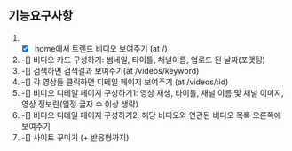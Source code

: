 ## 기능요구사항

1. -[x] home에서 트렌드 비디오 보여주기 (at /)
2. -[] 비디오 카드 구성하기: 썸네일, 타이틀, 채널이름, 업로드 된 날짜(포맷팅)
3. -[] 검색하면 검색결과 보여주기(at /videos/keyword)
4. -[] 각 영상들 클릭하면 디테일 페이지 보여주기 (at /videos/:id)
5. -[] 비디오 디테일 페이지 구성하기1: 영상 재생, 타이틀, 채널 이름 및 채널 이미지, 영상 정보란(일정 글자 수 이상 생략)
6. -[] 비디오 디테일 페이지 구성하기2: 해당 비디오와 연관된 비디오 목록 오른쪽에 보여주기
7. -[] 사이트 꾸미기 (+ 반응형까지)
